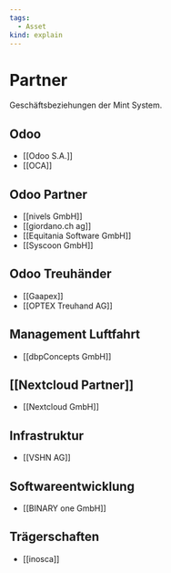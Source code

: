 ```yaml
---
tags:
  - Asset
kind: explain
---
```

# Partner

Geschäftsbeziehungen der Mint System.

## Odoo

* [[Odoo S.A.]]
* [[OCA]]
## Odoo Partner

* [[nivels GmbH]]
* [[giordano.ch ag]]
* [[Equitania Software GmbH]]
* [[Syscoon GmbH]]

## Odoo Treuhänder

* [[Gaapex]]
* [[OPTEX Treuhand AG]]

## Management Luftfahrt

* [[dbpConcepts GmbH]]

## [[Nextcloud Partner]]

* [[Nextcloud GmbH]]

## Infrastruktur

* [[VSHN AG]]

## Softwareentwicklung

* [[BINARY one GmbH]]

## Trägerschaften

* [[inosca]]